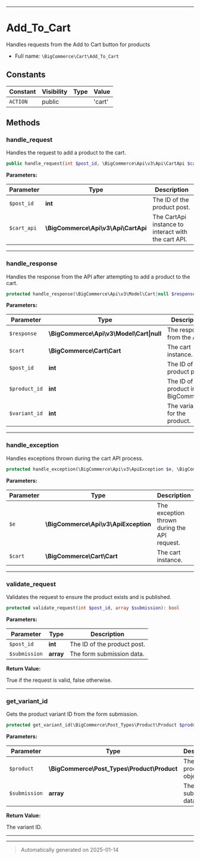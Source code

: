 ***

# Add_To_Cart

Handles requests from the Add to Cart button for products



* Full name: `\BigCommerce\Cart\Add_To_Cart`


## Constants

| Constant | Visibility | Type | Value |
|:---------|:-----------|:-----|:------|
|`ACTION`|public| |&#039;cart&#039;|


## Methods


### handle_request

Handles the request to add a product to the cart.

```php
public handle_request(int $post_id, \BigCommerce\Api\v3\Api\CartApi $cart_api): void
```








**Parameters:**

| Parameter | Type | Description |
|-----------|------|-------------|
| `$post_id` | **int** | The ID of the product post. |
| `$cart_api` | **\BigCommerce\Api\v3\Api\CartApi** | The CartApi instance to interact with the cart API. |





***

### handle_response

Handles the response from the API after attempting to add a product to the cart.

```php
protected handle_response(\BigCommerce\Api\v3\Model\Cart|null $response, \BigCommerce\Cart\Cart $cart, int $post_id, int $product_id, int $variant_id): void
```








**Parameters:**

| Parameter | Type | Description |
|-----------|------|-------------|
| `$response` | **\BigCommerce\Api\v3\Model\Cart&#124;null** | The response from the API. |
| `$cart` | **\BigCommerce\Cart\Cart** | The cart instance. |
| `$post_id` | **int** | The ID of the product post. |
| `$product_id` | **int** | The ID of the product in BigCommerce. |
| `$variant_id` | **int** | The variant ID for the product. |





***

### handle_exception

Handles exceptions thrown during the cart API process.

```php
protected handle_exception(\BigCommerce\Api\v3\ApiException $e, \BigCommerce\Cart\Cart $cart): void
```








**Parameters:**

| Parameter | Type | Description |
|-----------|------|-------------|
| `$e` | **\BigCommerce\Api\v3\ApiException** | The exception thrown during the API request. |
| `$cart` | **\BigCommerce\Cart\Cart** | The cart instance. |





***

### validate_request

Validates the request to ensure the product exists and is published.

```php
protected validate_request(int $post_id, array $submission): bool
```








**Parameters:**

| Parameter | Type | Description |
|-----------|------|-------------|
| `$post_id` | **int** | The ID of the product post. |
| `$submission` | **array** | The form submission data. |


**Return Value:**

True if the request is valid, false otherwise.




***

### get_variant_id

Gets the product variant ID from the form submission.

```php
protected get_variant_id(\BigCommerce\Post_Types\Product\Product $product, array $submission): int
```








**Parameters:**

| Parameter | Type | Description |
|-----------|------|-------------|
| `$product` | **\BigCommerce\Post_Types\Product\Product** | The product object. |
| `$submission` | **array** | The form submission data. |


**Return Value:**

The variant ID.




***


***
> Automatically generated on 2025-01-14
